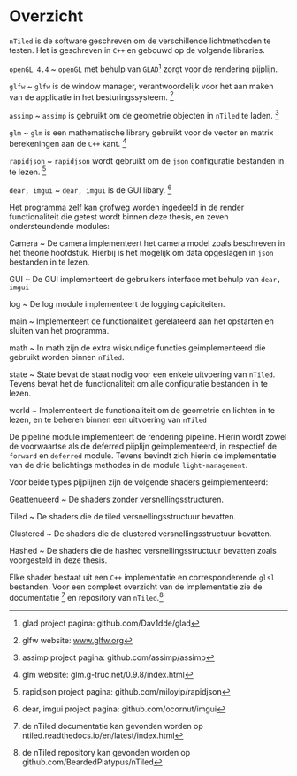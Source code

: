 # Overzicht

`nTiled` is de software geschreven om de verschillende lichtmethoden te testen.
Het is geschreven in `C++` en gebouwd op de volgende libraries.

`openGL 4.4`
  ~ `openGL` met behulp van `GLAD`[^glad] zorgt voor de rendering pijplijn.
  
`glfw`
  ~ `glfw` is de window manager, verantwoordelijk voor het aan maken van de 
    applicatie in het besturingssysteem. [^glfw]
    
`assimp`
  ~ `assimp` is gebruikt om de geometrie objecten in `nTiled` te laden. [^assimp]
  
`glm`
  ~ `glm` is een mathematische library gebruikt voor de vector en matrix
    berekeningen aan de `C++` kant. [^glm]
    
`rapidjson`
  ~ `rapidjson` wordt gebruikt om de `json` configuratie bestanden in te lezen. [^rapidjson]

`dear, imgui`
  ~ `dear, imgui` is de GUI libary. [^imgui]
  
[^glad]: glad project pagina: github.com/Dav1dde/glad
[^glfw]: glfw website: www.glfw.org
[^assimp]: assimp project pagina: github.com/assimp/assimp
[^glm]: glm website: glm.g-truc.net/0.9.8/index.html
[^rapidjson]: rapidjson project pagina: github.com/miloyip/rapidjson
[^imgui]: dear, imgui project pagina: github.com/ocornut/imgui

Het programma zelf kan grofweg worden ingedeeld in de render functionaliteit die
getest wordt binnen deze thesis, en zeven ondersteundende modules:

Camera 
  ~ De camera implementeert het camera model zoals beschreven in het theorie
    hoofdstuk. Hierbij is het mogelijk om data opgeslagen in `json` bestanden
    in te lezen.
    
GUI
  ~ De GUI implementeert de gebruikers interface met behulp van `dear, imgui`
  
log
  ~ De log module implementeert de logging capiciteiten.
  
main
  ~ Implementeert de functionaliteit gerelateerd aan het opstarten en sluiten
    van het programma.
    
math
  ~ In math zijn de extra wiskundige functies geimplementeerd die gebruikt worden 
    binnen `nTiled`.
    
state
  ~ State bevat de staat nodig voor een enkele uitvoering van `nTiled`. Tevens
    bevat het de functionaliteit om alle configuratie bestanden in te lezen.
    
world
  ~ Implementeert de functionaliteit om de geometrie en lichten in te lezen, 
    en te beheren binnen een uitvoering van `nTiled`
    
De pipeline module implementeert de rendering pipeline. Hierin wordt zowel de voorwaartse
als de deferred pijplijn geimplementeerd, in respectief de `forward` en `deferred` module. 
Tevens bevindt zich hierin de implementatie van de drie belichtings methodes in de module
`light-management`.

Voor beide types pijplijnen zijn de volgende shaders geimplementeerd:

Geattenueerd
  ~ De shaders zonder versnellingsstructuren.
  
Tiled
  ~ De shaders die de tiled versnellingsstructuur bevatten.
  
Clustered
  ~ De shaders die de clustered versnellingsstructuur bevatten.
  
Hashed
  ~ De shaders die de hashed versnellingsstructuur bevatten zoals voorgesteld in deze 
    thesis.
    
Elke shader bestaat uit een `C++` implementatie en corresponderende `glsl` bestanden.
Voor een compleet overzicht van de implementatie zie de documentatie [^docu] en repository van
`nTiled`.[^repo]

[^docu]: de nTiled documentatie kan gevonden worden op ntiled.readthedocs.io/en/latest/index.html
[^repo]: de nTiled repository kan gevonden worden op github.com/BeardedPlatypus/nTiled

